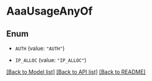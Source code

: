 # AaaUsageAnyOf

## Enum


* `AUTH` (value: `"AUTH"`)

* `IP_ALLOC` (value: `"IP_ALLOC"`)


[[Back to Model list]](../README.md#documentation-for-models) [[Back to API list]](../README.md#documentation-for-api-endpoints) [[Back to README]](../README.md)


